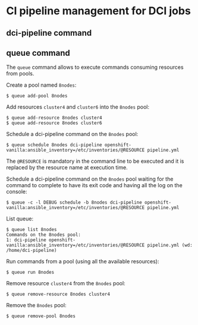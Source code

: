 # CI pipeline management for DCI jobs

## dci-pipeline command

## queue command

The `queue` command allows to execute commands consuming resources
from pools.

Create a pool named `8nodes`:
```
$ queue add-pool 8nodes
```

Add resources `cluster4` and `cluster6` into the `8nodes` pool:
```
$ queue add-resource 8nodes cluster4
$ queue add-resource 8nodes cluster6
```

Schedule a dci-pipeline command on the `8nodes` pool:
```
$ queue schedule 8nodes dci-pipeline openshift-vanilla:ansible_inventory=/etc/inventories/@RESOURCE pipeline.yml
```

The `@RESOURCE` is mandatory in the command line to be executed and it
is replaced by the resource name at execution time.

Schedule a dci-pipeline command on the `8nodes` pool waiting for the
command to complete to have its exit code and having all the log on the
console:
```
$ queue -c -l DEBUG schedule -b 8nodes dci-pipeline openshift-vanilla:ansible_inventory=/etc/inventories/@RESOURCE pipeline.yml
```

List queue:
```
$ queue list 8nodes
Commands on the 8nodes pool:
1: dci-pipeline openshift-vanilla:ansible_inventory=/etc/inventories/@RESOURCE pipeline.yml (wd: /home/dci-pipeline)
```

Run commands from a pool (using all the available resources):
```
$ queue run 8nodes
```

Remove resource `cluster4` from the `8nodes` pool:
```
$ queue remove-resource 8nodes cluster4
```

Remove the `8nodes` pool:
```
$ queue remove-pool 8nodes
```
